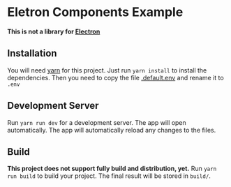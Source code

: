 # Eletron Components Example

**This is not a library for [Electron](https://www.electronjs.org/)**

## Installation

You will need [yarn](https://yarnpkg.com/) for this project. Just run `yarn install` to install the dependencies.
Then you need to copy the file [.default.env](./blob/main/.default.env) and rename it to `.env`

## Development Server

Run `yarn run dev` for a development server. The app will open automatically. The app will automatically reload any changes to the files.

## Build

**This project does not support fully build and distribution, yet.**
Run `yarn run build` to build your project. The final result will be stored in `build/`.
